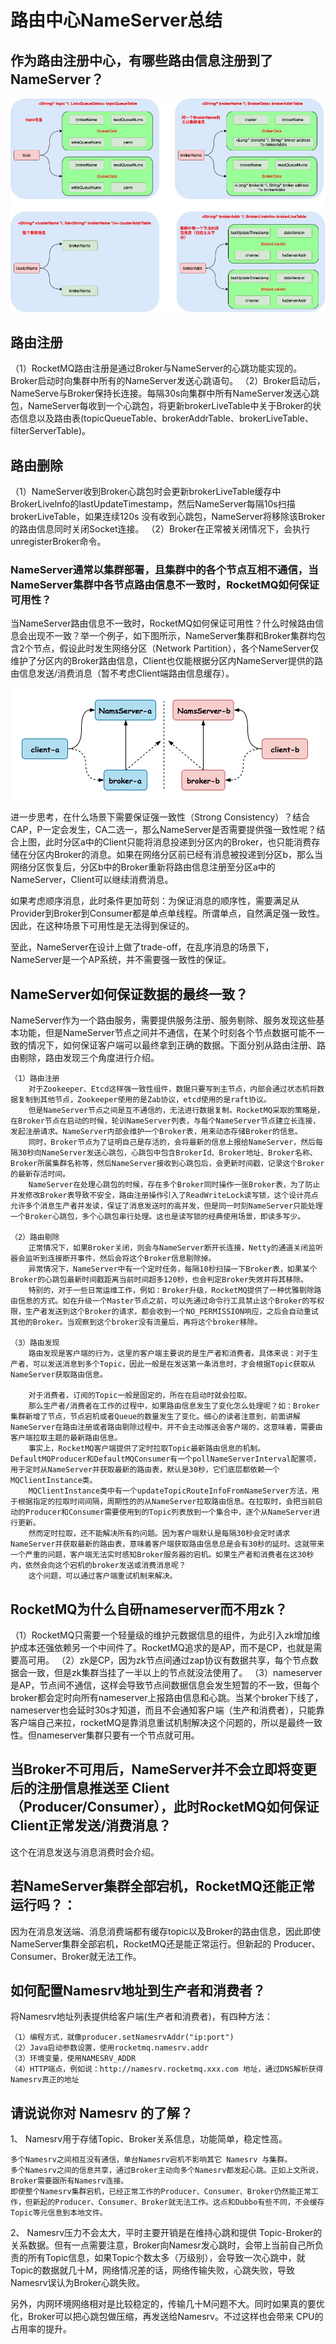 # 路由中心NameServer总结
## 作为路由注册中心，有哪些路由信息注册到了NameServer？

![](/images/RocketMQ/RocketMQ路由元信息.jpg)

## 路由注册
（1）RocketMQ路由注册是通过Broker与NameServer的心跳功能实现的。Broker启动时向集群中所有的NameServer发送心跳语句。
（2）Broker启动后，NameServe与Broker保持长连接。每隔30s向集群中所有NameServer发送心跳包，NameServer每收到一个心跳包，将更新brokerLiveTable中关于Broker的状态信息以及路由表(topicQueueTable、brokerAddrTable、brokerLiveTable、filterServerTable)。

## 路由删除
（1）NameServer收到Broker心跳包时会更新brokerLiveTable缓存中BrokerLivelnfo的lastUpdateTimestamp，然后NameServer每隔10s扫描brokerLiveTable，如果连续120s 没有收到心跳包，NameServer将移除该Broker的路由信息同时关闭Socket连接。
（2）Broker在正常被关闭情况下，会执行unregisterBroker命令。

### NameServer通常以集群部署，且集群中的各个节点互相不通信，当NameServer集群中各节点路由信息不一致时，RocketMQ如何保证可用性？
当NameServer路由信息不一致时，RocketMQ如何保证可用性？什么时候路由信息会出现不一致？举一个例子，如下图所示，NameServer集群和Broker集群均包含2个节点，假设此时发生网络分区（Network Partition），各个NameServer仅维护了分区内的Broker路由信息，Client也仅能根据分区内NameServer提供的路由信息发送/消费消息（暂不考虑Client端路由信息缓存）。

![](/images/RocketMQ/NameServer一致性.jpg)

进一步思考，在什么场景下需要保证强一致性（Strong Consistency）？结合CAP，P一定会发生，CA二选一，那么NameServer是否需要提供强一致性呢？结合上图，此时分区a中的Client只能将消息投递到分区内的Broker，也只能消费存储在分区内Broker的消息。如果在网络分区前已经有消息被投递到分区b，那么当网络分区恢复后，分区b中的Broker重新将路由信息注册至分区a中的NameServer，Client可以继续消费消息。

如果考虑顺序消息，此时条件更加苛刻：为保证消息的顺序性，需要满足从Provider到Broker到Consumer都是单点单线程。所谓单点，自然满足强一致性。因此，在这种场景下可用性是无法得到保证的。

至此，NameServer在设计上做了trade-off，在乱序消息的场景下，NameServer是一个AP系统，并不需要强一致性的保证。

## NameServer如何保证数据的最终一致？
NameServer作为一个路由服务，需要提供服务注册、服务剔除、服务发现这些基本功能，但是NameServer节点之间并不通信，在某个时刻各个节点数据可能不一致的情况下，如何保证客户端可以最终拿到正确的数据。下面分别从路由注册、路由剔除，路由发现三个角度进行介绍。

    （1）路由注册
        对于Zookeeper、Etcd这样强一致性组件，数据只要写到主节点，内部会通过状态机将数据复制到其他节点，Zookeeper使用的是Zab协议，etcd使用的是raft协议。
        但是NameServer节点之间是互不通信的，无法进行数据复制。RocketMQ采取的策略是，在Broker节点在启动的时候，轮训NameServer列表，与每个NameServer节点建立长连接，发起注册请求。NameServer内部会维护一个Broker表，用来动态存储Broker的信息。
        同时，Broker节点为了证明自己是存活的，会将最新的信息上报给NameServer，然后每隔30秒向NameServer发送心跳包，心跳包中包含BrokerId、Broker地址、Broker名称、Broker所属集群名称等，然后NameServer接收到心跳包后，会更新时间戳，记录这个Broker的最新存活时间。
        NameServer在处理心跳包的时候，存在多个Broker同时操作一张Broker表，为了防止并发修改Broker表导致不安全，路由注册操作引入了ReadWriteLock读写锁，这个设计亮点允许多个消息生产者并发读，保证了消息发送时的高并发，但是同一时刻NameServer只能处理一个Broker心跳包，多个心跳包串行处理。这也是读写锁的经典使用场景，即读多写少。

    （2）路由剔除
        正常情况下，如果Broker关闭，则会与NameServer断开长连接，Netty的通道关闭监听器会监听到连接断开事件，然后会将这个Broker信息剔除掉。
        异常情况下，NameServer中有一个定时任务，每隔10秒扫描一下Broker表，如果某个Broker的心跳包最新时间戳距离当前时间超多120秒，也会判定Broker失效并将其移除。
        特别的，对于一些日常运维工作，例如：Broker升级，RocketMQ提供了一种优雅剔除路由信息的方式。如在升级一个Master节点之前，可以先通过命令行工具禁止这个Broker的写权限，生产者发送到这个Broker的请求，都会收到一个NO_PERMISSION响应，之后会自动重试其他的Broker。当观察到这个broker没有流量后，再将这个broker移除。

    （3）路由发现
        路由发现是客户端的行为，这里的客户端主要说的是生产者和消费者。具体来说：对于生产者，可以发送消息到多个Topic，因此一般是在发送第一条消息时，才会根据Topic获取从NameServer获取路由信息。

        对于消费者，订阅的Topic一般是固定的，所在在启动时就会拉取。
        那么生产者/消费者在工作的过程中，如果路由信息发生了变化怎么处理呢？如：Broker集群新增了节点，节点宕机或者Queue的数量发生了变化。细心的读者注意到，前面讲解NameServer在路由注册或者路由剔除过程中，并不会主动推送会客户端的，这意味着，需要由客户端拉取主题的最新路由信息。
        事实上，RocketMQ客户端提供了定时拉取Topic最新路由信息的机制。DefaultMQProducer和DefaultMQConsumer有一个pollNameServerInterval配置项，用于定时从NameServer并获取最新的路由表，默认是30秒，它们底层都依赖一个MQClientInstance类。
        MQClientInstance类中有一个updateTopicRouteInfoFromNameServer方法，用于根据指定的拉取时间间隔，周期性的的从NameServer拉取路由信息。在拉取时，会把当前启动的Producer和Consumer需要使用到的Topic列表放到一个集合中，逐个从NameServer进行更新。
        然而定时拉取，还不能解决所有的问题。因为客户端默认是每隔30秒会定时请求NameServer并获取最新的路由表，意味着客户端获取路由信息总是会有30秒的延时。这就带来一个严重的问题，客户端无法实时感知Broker服务器的宕机。如果生产者和消费者在这30秒内，依然会向这个宕机的broker发送或消费消息呢？
        这个问题，可以通过客户端重试机制来解决。

## RocketMQ为什么自研nameserver而不用zk？
（1）RocketMQ只需要一个轻量级的维护元数据信息的组件，为此引入zk增加维护成本还强依赖另一个中间件了。RocketMQ追求的是AP，而不是CP，也就是需要高可用。
（2）zk是CP，因为zk节点间通过zap协议有数据共享，每个节点数据会一致，但是zk集群当挂了一半以上的节点就没法使用了。
（3）nameserver是AP，节点间不通信，这样会导致节点间数据信息会发生短暂的不一致，但每个broker都会定时向所有nameserver上报路由信息和心跳。当某个broker下线了，nameserver也会延时30s才知道，而且不会通知客户端（生产和消费者），只能靠客户端自己来拉，rocketMQ是靠消息重试机制解决这个问题的，所以是最终一致性。但nameserver集群只要有一个节点就可用。

## 当Broker不可用后，NameServer并不会立即将变更后的注册信息推送至 Client（Producer/Consumer），此时RocketMQ如何保证Client正常发送/消费消息？
这个在消息发送与消息消费时会介绍。

## 若NameServer集群全部宕机，RocketMQ还能正常运行吗？：
因为在消息发送端、消息消费端都有缓存topic以及Broker的路由信息，因此即使NameServer集群全部宕机，RocketMQ还是能正常运行。但新起的 Producer、Consumer、Broker就无法工作。

## 如何配置Namesrv地址到生产者和消费者？
将Namesrv地址列表提供给客户端(生产者和消费者)，有四种方法：

    （1）编程方式，就像producer.setNamesrvAddr("ip:port")
    （2）Java启动参数设置，使用rocketmq.namesrv.addr
    （3）环境变量，使用NAMESRV_ADDR
    （4）HTTP端点，例如说：http://namesrv.rocketmq.xxx.com 地址，通过DNS解析获得Namesrv真正的地址
    
## 请说说你对 Namesrv 的了解？
1、 Namesrv用于存储Topic、Broker关系信息，功能简单，稳定性高。
    
    多个Namesrv之间相互没有通信，单台Namesrv宕机不影响其它 Namesrv 与集群。
    多个Namesrv之间的信息共享，通过Broker主动向多个Namesrv都发起心跳。正如上文所说，Broker需要跟所有Namesrv连接。
    即使整个Namesrv集群宕机，已经正常工作的Producer、Consumer、Broker仍然能正常工作，但新起的Producer、Consumer、Broker就无法工作。这点和Dubbo有些不同，不会缓存Topic等元信息到本地文件。

2、 Namesrv压力不会太大，平时主要开销是在维持心跳和提供 Topic-Broker的关系数据。但有一点需要注意，Broker向Namesr发心跳时，会带上当前自己所负责的所有Topic信息，如果Topic个数太多（万级别），会导致一次心跳中，就Topic的数据就几十M，网络情况差的话，网络传输失败，心跳失败，导致Namesrv误认为Broker心跳失败。

另外，内网环境网络相对是比较稳定的，传输几十M问题不大。同时如果真的要优化，Broker可以把心跳包做压缩，再发送给Namesrv。不过这样也会带来 CPU的占用率的提升。